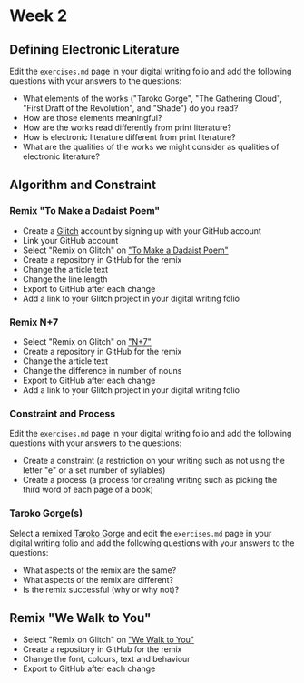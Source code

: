 # Week 2

## Defining Electronic Literature

Edit the `exercises.md` page in your digital writing folio and add the following questions with your answers to the questions:

- What elements of the works ("Taroko Gorge", "The Gathering Cloud", "First Draft of the Revolution", and "Shade") do you read?
- How are those elements meaningful?
- How are the works read differently from print literature?
- How is electronic literature different from print literature?
- What are the qualities of the works we might consider as qualities of electronic literature?

## Algorithm and Constraint

### Remix "To Make a Dadaist Poem"

- Create a [Glitch](https://glitch.com/) account by signing up with your GitHub account
- Link your GitHub account
- Select "Remix on Glitch" on ["To Make a Dadaist Poem"](https://to-make-a-dadaist-poem.glitch.me)
- Create a repository in GitHub for the remix
- Change the article text
- Change the line length
- Export to GitHub after each change
- Add a link to your Glitch project in your digital writing folio

### Remix N+7

- Select "Remix on Glitch" on ["N+7"](https://n-plus-7.glitch.me)
- Create a repository in GitHub for the remix
- Change the article text
- Change the difference in number of nouns
- Export to GitHub after each change
- Add a link to your Glitch project in your digital writing folio

### Constraint and Process

Edit the `exercises.md` page in your digital writing folio and add the following questions with your answers to the questions:

- Create a constraint (a restriction on your writing such as not using the letter "e" or a set number of syllables)
- Create a process (a process for creating writing such as picking the third word of each page of a book)

### Taroko Gorge(s)

Select a remixed [Taroko Gorge](https://nickm.com/taroko_gorge/) and edit the `exercises.md` page in your digital writing folio and add the following questions with your answers to the questions:

- What aspects of the remix are the same?
- What aspects of the remix are different?
- Is the remix successful (why or why not)?

## Remix "We Walk to You"

- Select "Remix on Glitch" on ["We Walk to You"](https://we-walk-to-you.glitch.me)
- Create a repository in GitHub for the remix
- Change the font, colours, text and behaviour
- Export to GitHub after each change
